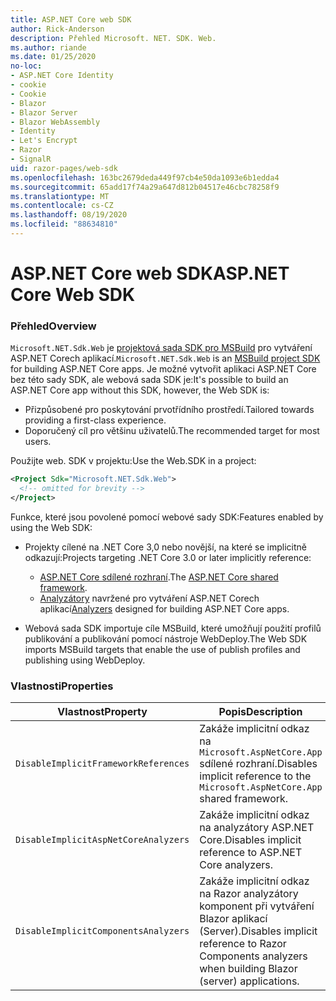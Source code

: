 ```yaml
---
title: ASP.NET Core web SDK
author: Rick-Anderson
description: Přehled Microsoft. NET. SDK. Web.
ms.author: riande
ms.date: 01/25/2020
no-loc:
- ASP.NET Core Identity
- cookie
- Cookie
- Blazor
- Blazor Server
- Blazor WebAssembly
- Identity
- Let's Encrypt
- Razor
- SignalR
uid: razor-pages/web-sdk
ms.openlocfilehash: 163bc2679deda449f97cb4e50da1093e6b1edda4
ms.sourcegitcommit: 65add17f74a29a647d812b04517e46cbc78258f9
ms.translationtype: MT
ms.contentlocale: cs-CZ
ms.lasthandoff: 08/19/2020
ms.locfileid: "88634810"
---
```

# <a name="aspnet-core-web-sdk"></a><span data-ttu-id="851a8-103">ASP.NET Core web SDK</span><span class="sxs-lookup"><span data-stu-id="851a8-103">ASP.NET Core Web SDK</span></span>

### <a name="overview"></a><span data-ttu-id="851a8-104">Přehled</span><span class="sxs-lookup"><span data-stu-id="851a8-104">Overview</span></span>

<span data-ttu-id="851a8-105">`Microsoft.NET.Sdk.Web` je [projektová sada SDK pro MSBuild](https://docs.microsoft.com/visualstudio/msbuild/how-to-use-project-sdk) pro vytváření ASP.NET Corech aplikací.</span><span class="sxs-lookup"><span data-stu-id="851a8-105">`Microsoft.NET.Sdk.Web` is an [MSBuild project SDK](https://docs.microsoft.com/visualstudio/msbuild/how-to-use-project-sdk) for building ASP.NET Core apps.</span></span> <span data-ttu-id="851a8-106">Je možné vytvořit aplikaci ASP.NET Core bez této sady SDK, ale webová sada SDK je:</span><span class="sxs-lookup"><span data-stu-id="851a8-106">It's possible to build an ASP.NET Core app without this SDK, however, the Web SDK is:</span></span>

* <span data-ttu-id="851a8-107">Přizpůsobené pro poskytování prvotřídního prostředí.</span><span class="sxs-lookup"><span data-stu-id="851a8-107">Tailored towards providing a first-class experience.</span></span>
* <span data-ttu-id="851a8-108">Doporučený cíl pro většinu uživatelů.</span><span class="sxs-lookup"><span data-stu-id="851a8-108">The recommended target for most users.</span></span>

<span data-ttu-id="851a8-109">Použijte web. SDK v projektu:</span><span class="sxs-lookup"><span data-stu-id="851a8-109">Use the Web.SDK in a project:</span></span>

  ```xml
  <Project Sdk="Microsoft.NET.Sdk.Web">
    <!-- omitted for brevity -->
  </Project>
  ```

<span data-ttu-id="851a8-110">Funkce, které jsou povolené pomocí webové sady SDK:</span><span class="sxs-lookup"><span data-stu-id="851a8-110">Features enabled by using the Web SDK:</span></span>

* <span data-ttu-id="851a8-111">Projekty cílené na .NET Core 3,0 nebo novější, na které se implicitně odkazují:</span><span class="sxs-lookup"><span data-stu-id="851a8-111">Projects targeting .NET Core 3.0 or later implicitly reference:</span></span>

  * <span data-ttu-id="851a8-112">[ASP.NET Core sdílené rozhraní](xref:fundamentals/metapackage-app).</span><span class="sxs-lookup"><span data-stu-id="851a8-112">The [ASP.NET Core shared framework](xref:fundamentals/metapackage-app).</span></span>
  * <span data-ttu-id="851a8-113">[Analyzátory](/visualstudio/extensibility/getting-started-with-roslyn-analyzers) navržené pro vytváření ASP.NET Corech aplikací</span><span class="sxs-lookup"><span data-stu-id="851a8-113">[Analyzers](/visualstudio/extensibility/getting-started-with-roslyn-analyzers) designed for building ASP.NET Core apps.</span></span>
* <span data-ttu-id="851a8-114">Webová sada SDK importuje cíle MSBuild, které umožňují použití profilů publikování a publikování pomocí nástroje WebDeploy.</span><span class="sxs-lookup"><span data-stu-id="851a8-114">The Web SDK imports MSBuild targets that enable the use of publish profiles and publishing using WebDeploy.</span></span>

### <a name="properties"></a><span data-ttu-id="851a8-115">Vlastnosti</span><span class="sxs-lookup"><span data-stu-id="851a8-115">Properties</span></span>

| <span data-ttu-id="851a8-116">Vlastnost</span><span class="sxs-lookup"><span data-stu-id="851a8-116">Property</span></span> | <span data-ttu-id="851a8-117">Popis</span><span class="sxs-lookup"><span data-stu-id="851a8-117">Description</span></span> |
| -------- | ----------- |
| `DisableImplicitFrameworkReferences` | <span data-ttu-id="851a8-118">Zakáže implicitní odkaz na `Microsoft.AspNetCore.App` sdílené rozhraní.</span><span class="sxs-lookup"><span data-stu-id="851a8-118">Disables implicit reference to the `Microsoft.AspNetCore.App` shared framework.</span></span> |
| `DisableImplicitAspNetCoreAnalyzers` | <span data-ttu-id="851a8-119">Zakáže implicitní odkaz na analyzátory ASP.NET Core.</span><span class="sxs-lookup"><span data-stu-id="851a8-119">Disables implicit reference to ASP.NET Core analyzers.</span></span> |
| `DisableImplicitComponentsAnalyzers` | <span data-ttu-id="851a8-120">Zakáže implicitní odkaz na Razor analyzátory komponent při vytváření Blazor aplikací (Server).</span><span class="sxs-lookup"><span data-stu-id="851a8-120">Disables implicit reference to Razor Components analyzers when building Blazor (server) applications.</span></span> |
